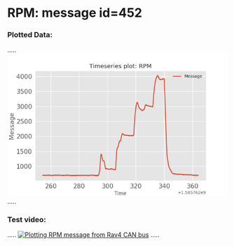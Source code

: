 # RPM: message id=452

### Plotted Data:
.....
![RPM](RPMplot.png)
.....
### Test video:
.....
[![Plotting RPM message from Rav4 CAN bus](http://img.youtube.com/vi/cmY9Eaxb0kc/0.jpg)](https://www.youtube.com/watch?v=cmY9Eaxb0kc)
.....


